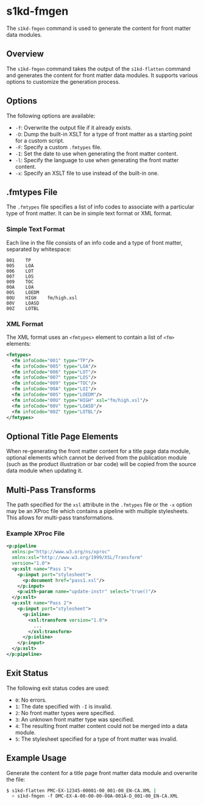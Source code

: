 # s1kd-fmgen
The `s1kd-fmgen` command is used to generate the content for front matter data modules.

## Overview
The `s1kd-fmgen` command takes the output of the `s1kd-flatten` command and generates the content for front matter data modules. It supports various options to customize the generation process.

## Options
The following options are available:

* `-f`: Overwrite the output file if it already exists.
* `-D`: Dump the built-in XSLT for a type of front matter as a starting point for a custom script.
* `-F`: Specify a custom `.fmtypes` file.
* `-I`: Set the date to use when generating the front matter content.
* `-l`: Specify the language to use when generating the front matter content.
* `-x`: Specify an XSLT file to use instead of the built-in one.

## .fmtypes File
The `.fmtypes` file specifies a list of info codes to associate with a particular type of front matter. It can be in simple text format or XML format.

### Simple Text Format
Each line in the file consists of an info code and a type of front matter, separated by whitespace:
```
001    TP
005    LOA
006    LOT
007    LOS
009    TOC
00A    LOA
00S    LOEDM
00U    HIGH    fm/high.xsl
00V    LOASD
00Z    LOTBL
```

### XML Format
The XML format uses an `<fmtypes>` element to contain a list of `<fm>` elements:
```xml
<fmtypes>
  <fm infoCode="001" type="TP"/>
  <fm infoCode="005" type="LOA"/>
  <fm infoCode="006" type="LOT"/>
  <fm infoCode="007" type="LOS"/>
  <fm infoCode="009" type="TOC"/>
  <fm infoCode="00A" type="LOI"/>
  <fm infoCode="00S" type="LOEDM"/>
  <fm infoCode="00U" type="HIGH" xsl="fm/high.xsl"/>
  <fm infoCode="00V" type="LOASD"/>
  <fm infoCode="00Z" type="LOTBL"/>
</fmtypes>
```

## Optional Title Page Elements
When re-generating the front matter content for a title page data module, optional elements which cannot be derived from the publication module (such as the product illustration or bar code) will be copied from the source data module when updating it.

## Multi-Pass Transforms
The path specified for the `xsl` attribute in the `.fmtypes` file or the `-x` option may be an XProc file which contains a pipeline with multiple stylesheets. This allows for multi-pass transformations.

### Example XProc File
```xml
<p:pipeline
  xmlns:p="http://www.w3.org/ns/xproc"
  xmlns:xsl="http://www.w3.org/1999/XSL/Transform"
  version="1.0">
  <p:xslt name="Pass 1">
    <p:input port="stylesheet">
      <p:document href="pass1.xsl"/>
    </p:input>
    <p:with-param name="update-instr" select="true()"/>
  </p:xslt>
  <p:xslt name="Pass 2">
    <p:input port="stylesheet">
      <p:inline>
        <xsl:transform version="1.0">
          ...
        </xsl:transform>
      </p:inline>
    </p:input>
  </p:xslt>
</p:pipeline>
```

## Exit Status
The following exit status codes are used:

* `0`: No errors.
* `1`: The date specified with `-I` is invalid.
* `2`: No front matter types were specified.
* `3`: An unknown front matter type was specified.
* `4`: The resulting front matter content could not be merged into a data module.
* `5`: The stylesheet specified for a type of front matter was invalid.

## Example Usage
Generate the content for a title page front matter data module and overwrite the file:
```bash
$ s1kd-flatten PMC-EX-12345-00001-00_001-00_EN-CA.XML |
  > s1kd-fmgen -f DMC-EX-A-00-00-00-00A-001A-D_001-00_EN-CA.XML
```